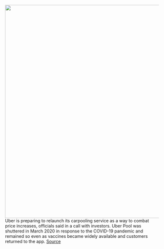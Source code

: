<img src='https://cdn.vox-cdn.com/thumbor/LD-N2uaaRBpltNqX3hdj1SjKDVk=/0x0:4032x3024/1200x800/filters:focal(1694x1190:2338x1834)/cdn.vox-cdn.com/uploads/chorus_image/image/70096234/1310967778.0.jpg' width='700px' /><br/>
Uber is preparing to relaunch its carpooling service as a way to combat price increases, officials said in a call with investors. Uber Pool was shuttered in March 2020 in response to the COVID-19 pandemic and remained so even as vaccines became widely available and customers returned to the app.
<a href='https://www.theverge.com/2021/11/4/22764246/uber-pool-prices-shared-ride-covid-earnings'> Source <a/>